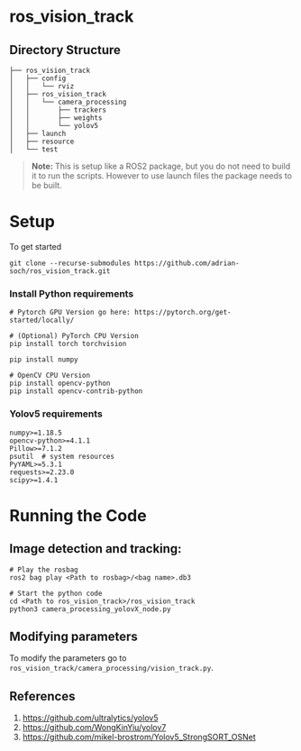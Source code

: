 # ros_vision_track

## Directory Structure
```
├── ros_vision_track
│   ├── config
│   │   └── rviz
│   ├── ros_vision_track
│   │   └── camera_processing
│   │       ├── trackers
│   │       ├── weights
│   │       └── yolov5
│   ├── launch
│   ├── resource
│   └── test
```
<!---
tree -d -L 3 -I __pycache__
--->

> **Note:** This is setup like a ROS2 package, but you do not need to build it to run the scripts. However to use launch files the package needs to be built.
# Setup

To get started
```
git clone --recurse-submodules https://github.com/adrian-soch/ros_vision_track.git
```


### Install Python requirements
```
# Pytorch GPU Version go here: https://pytorch.org/get-started/locally/

# (Optional) PyTorch CPU Version
pip install torch torchvision

pip install numpy

# OpenCV CPU Version
pip install opencv-python
pip install opencv-contrib-python
```

### Yolov5 requirements
```
numpy>=1.18.5
opencv-python>=4.1.1
Pillow>=7.1.2
psutil  # system resources
PyYAML>=5.3.1
requests>=2.23.0
scipy>=1.4.1
```

# Running the Code

## Image detection and tracking:
```
# Play the rosbag
ros2 bag play <Path to rosbag>/<bag name>.db3

# Start the python code
cd <Path to ros_vision_track>/ros_vision_track
python3 camera_processing_yolovX_node.py
```

## Modifying parameters
To modify the parameters go to `ros_vision_track/camera_processing/vision_track.py`.

## References

1. https://github.com/ultralytics/yolov5
2. https://github.com/WongKinYiu/yolov7
3. https://github.com/mikel-brostrom/Yolov5_StrongSORT_OSNet
